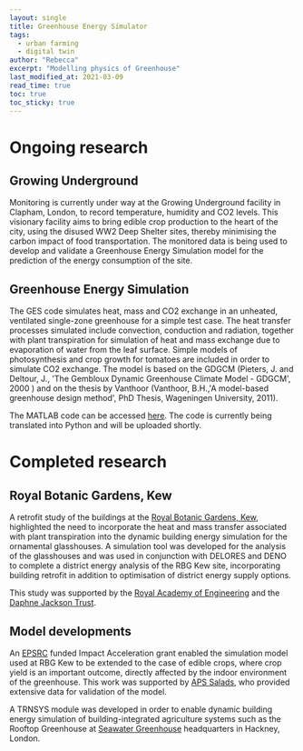 ```yaml
---
layout: single
title: Greenhouse Energy Simulator
tags:
  - urban farming
  - digital twin
author: "Rebecca"
excerpt: "Modelling physics of Greenhouse"
last_modified_at: 2021-03-09
read_time: true
toc: true
toc_sticky: true
---
```


# Ongoing research

## Growing Underground

Monitoring is currently under way at the Growing Underground facility in Clapham, London, to record temperature, humidity and CO2 levels. This visionary facility aims to bring edible crop production to the heart of the city, using the disused WW2 Deep Shelter sites, thereby minimising the carbon impact of food transportation. The monitored data is being used to develop and validate a Greenhouse Energy Simulation model for the prediction of the energy consumption of the site.

## Greenhouse Energy Simulation

The GES code simulates heat, mass and CO2 exchange in an unheated, ventilated single-zone greenhouse for a simple test case. The heat transfer processes simulated include convection, conduction and radiation, together with plant transpiration for simulation of heat and mass exchange due to evaporation of water from the leaf surface. Simple models of photosynthesis and crop growth for tomatoes are included in order to simulate CO2 exchange. The model is based on the GDGCM (Pieters, J. and Deltour, J., 'The Gembloux Dynamic Greenhouse Climate Model - GDGCM', 2000 ) and on the thesis by Vanthoor (Vanthoor, B.H.,'A model-based greenhouse design method', PhD Thesis, Wageningen University, 2011).

The MATLAB code can be accessed [here](https://github.com/EECi/GES).  The code is currently being translated into Python and will be uploaded shortly.

# Completed research

## Royal Botanic Gardens, Kew
A retrofit study of the buildings at the [Royal Botanic Gardens, Kew](https://www.kew.org/), highlighted the need to incorporate the heat and mass transfer associated with plant transpiration into the dynamic building energy simulation for the ornamental glasshouses. A simulation tool was developed for the analysis of the glasshouses and was used in conjunction with DELORES and DENO to complete a district energy analysis of the RBG Kew site, incorporating building retrofit in addition to optimisation of district energy supply options.

This study was supported by the [Royal Academy of Engineering](https://www.raeng.org.uk/) and the [Daphne Jackson Trust](https://daphnejackson.org/). 

## Model developments
An [EPSRC](https://epsrc.ukri.org/) funded Impact Acceleration grant enabled the simulation model used at RBG Kew to be extended to the case of edible crops, where crop yield is an important outcome, directly affected by the indoor environment of the greenhouse. This work was supported by [APS Salads](https://apsgroup.uk.com/), who provided extensive data for validation of the model.

A TRNSYS module was developed in order to enable dynamic building energy simulation of building-integrated agriculture systems such as the Rooftop Greenhouse at [Seawater Greenhouse](https://seawatergreenhouse.com/) headquarters in Hackney, London.
